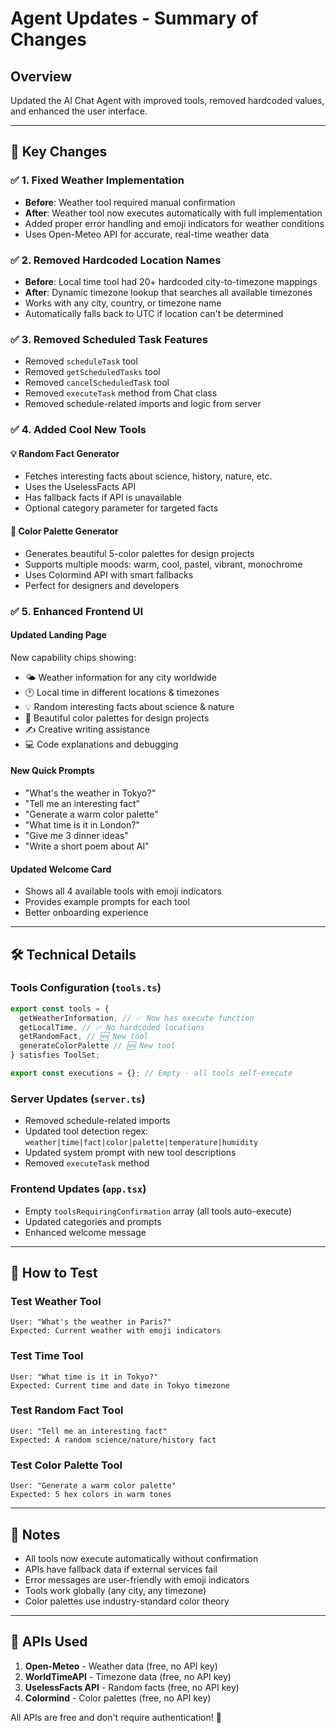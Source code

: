 # Agent Updates - Summary of Changes

## Overview

Updated the AI Chat Agent with improved tools, removed hardcoded values, and enhanced the user interface.

---

## 🎯 Key Changes

### ✅ 1. Fixed Weather Implementation

- **Before**: Weather tool required manual confirmation
- **After**: Weather tool now executes automatically with full implementation
- Added proper error handling and emoji indicators for weather conditions
- Uses Open-Meteo API for accurate, real-time weather data

### ✅ 2. Removed Hardcoded Location Names

- **Before**: Local time tool had 20+ hardcoded city-to-timezone mappings
- **After**: Dynamic timezone lookup that searches all available timezones
- Works with any city, country, or timezone name
- Automatically falls back to UTC if location can't be determined

### ✅ 3. Removed Scheduled Task Features

- Removed `scheduleTask` tool
- Removed `getScheduledTasks` tool
- Removed `cancelScheduledTask` tool
- Removed `executeTask` method from Chat class
- Removed schedule-related imports and logic from server

### ✅ 4. Added Cool New Tools

#### 💡 Random Fact Generator

- Fetches interesting facts about science, history, nature, etc.
- Uses the UselessFacts API
- Has fallback facts if API is unavailable
- Optional category parameter for targeted facts

#### 🎨 Color Palette Generator

- Generates beautiful 5-color palettes for design projects
- Supports multiple moods: warm, cool, pastel, vibrant, monochrome
- Uses Colormind API with smart fallbacks
- Perfect for designers and developers

### ✅ 5. Enhanced Frontend UI

#### Updated Landing Page

New capability chips showing:

- 🌤️ Weather information for any city worldwide
- 🕐 Local time in different locations & timezones
- 💡 Random interesting facts about science & nature
- 🎨 Beautiful color palettes for design projects
- ✍️ Creative writing assistance
- 💻 Code explanations and debugging

#### New Quick Prompts

- "What's the weather in Tokyo?"
- "Tell me an interesting fact"
- "Generate a warm color palette"
- "What time is it in London?"
- "Give me 3 dinner ideas"
- "Write a short poem about AI"

#### Updated Welcome Card

- Shows all 4 available tools with emoji indicators
- Provides example prompts for each tool
- Better onboarding experience

---

## 🛠️ Technical Details

### Tools Configuration (`tools.ts`)

```typescript
export const tools = {
  getWeatherInformation, // ✅ Now has execute function
  getLocalTime, // ✅ No hardcoded locations
  getRandomFact, // 🆕 New tool
  generateColorPalette // 🆕 New tool
} satisfies ToolSet;

export const executions = {}; // Empty - all tools self-execute
```

### Server Updates (`server.ts`)

- Removed schedule-related imports
- Updated tool detection regex: `weather|time|fact|color|palette|temperature|humidity`
- Updated system prompt with new tool descriptions
- Removed `executeTask` method

### Frontend Updates (`app.tsx`)

- Empty `toolsRequiringConfirmation` array (all tools auto-execute)
- Updated categories and prompts
- Enhanced welcome message

---

## 🚀 How to Test

### Test Weather Tool

```
User: "What's the weather in Paris?"
Expected: Current weather with emoji indicators
```

### Test Time Tool

```
User: "What time is it in Tokyo?"
Expected: Current time and date in Tokyo timezone
```

### Test Random Fact Tool

```
User: "Tell me an interesting fact"
Expected: A random science/nature/history fact
```

### Test Color Palette Tool

```
User: "Generate a warm color palette"
Expected: 5 hex colors in warm tones
```

---

## 📝 Notes

- All tools now execute automatically without confirmation
- APIs have fallback data if external services fail
- Error messages are user-friendly with emoji indicators
- Tools work globally (any city, any timezone)
- Color palettes use industry-standard color theory

---

## 🔗 APIs Used

1. **Open-Meteo** - Weather data (free, no API key)
2. **WorldTimeAPI** - Timezone data (free, no API key)
3. **UselessFacts API** - Random facts (free, no API key)
4. **Colormind** - Color palettes (free, no API key)

All APIs are free and don't require authentication! 🎉
